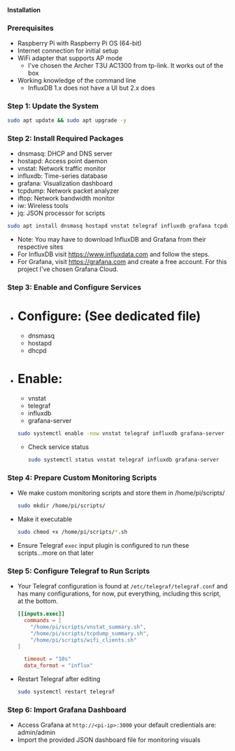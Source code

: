 #### Installation

### Prerequisites
- Raspberry Pi with Raspberry Pi OS (64-bit)
- Internet connection for initial setup
- WiFi adapter that supports AP mode
  * I've chosen the Archer T3U AC1300 from tp-link. It works out of the box
- Working knowledge of the command line
  * InfluxDB 1.x does not have a UI but 2.x does
 
### Step 1: Update the System

```bash
sudo apt update && sudo apt upgrade -y
```


### Step 2: Install Required Packages
  - dnsmasq: DHCP and DNS server
  - hostapd: Access point daemon
  - vnstat: Network traffic monitor
  - influxdb: Time-series database
  - grafana: Visualization dashboard
  - tcpdump: Network packet analyzer
  - iftop: Network bandwidth monitor
  - iw: Wireless tools
  - jq: JSON processor for scripts

    
```bash
sudo apt install dnsmasq hostapd vnstat telegraf influxdb grafana tcpdump iftop iw jq -y
```
  
  * Note: You may have to download InfluxDB and Grafana from their respective sites
  * For InfluxDB visit <https://www.influxdata.com> and follow the steps. 
  * For Grafana, visit <https://grafana.com> and create a free account. For this project I've chosen Grafana Cloud.

### Step 3: Enable and Configure Services
  
  - # Configure: (See dedicated file)
    - dnsmasq
    - hostapd
    - dhcpd

  - # Enable:
    - vnstat
    - telegraf
    - influxdb
    - grafana-server

    ```bash
    sudo systemctl enable -now vnstat telegraf influxdb grafana-server
    ````
  
    - Check service status
   
      ```bash
      sudo systemctl status vnstat telegraf influxdb grafana-server
      ```

      
### Step 4: Prepare Custom Monitoring Scripts
  
  - We make custom monitoring scripts and store them in /home/pi/scripts/

    ```bash
    sudo mkdir /home/pi/scripts/
    ```
  - Make it executable
  
    ```bash
    sudo chmod +x /home/pi/scripts/*.sh
    ```
  - Ensure Telegraf ```exec``` input plugin is configured to run these scripts...more on that later

### Step 5: Configure Telegraf to Run Scripts
  - Your Telegraf configuration is found at ```/etc/telegraf/telegraf.conf``` and has many configurations, for now, put everything, including this script, at the bottom.

    ```toml
    [[inputs.exec]]
      commands = [
        "/home/pi/scripts/vnstat_summary.sh",
        "/home/pi/scripts/tcpdump_summary.sh",
        "/home/pi/scripts/wifi_clients.sh"
    ]

      timeout = "10s"
      data_format = "influx"
    ```
 
  -  Restart Telegraf after editing

    
      ```bash
      sudo systemctl restart telegraf
      ```


### Step 6: Import Grafana Dashboard

 - Access Grafana at ```http://<pi-ip>:3000``` your default credientials are: admin/admin
  - Import the provided JSON dashboard file for monitoring visuals
  
